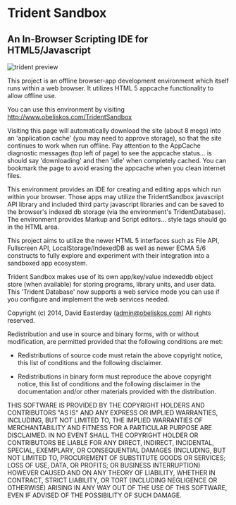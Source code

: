 # Trident Sandbox

## An In-Browser Scripting IDE for HTML5/Javascript

![trident preview](http://www.obeliskos.com/surface/trident_sandbox_193.png)

This project is an offline browser-app development environment which itself runs within a web browser.  It utilizes HTML 5 appcache functionality to allow offline use.

You can use this environment by visiting http://www.obeliskos.com/TridentSandbox

Visiting this page will automatically download the site (about 8 megs) into an 'application cache' (you may need to approve storage), so that the site continues to work when run offline.  Pay attention to the AppCache diagnostic messages (top left of page) to see the appcache status... is should say 'downloading' and then 'idle' when completely cached.  You can bookmark the page to avoid erasing the appcache when you clean internet files.

This environment provides an IDE for creating and editing apps which run within your browser.  Those apps may utilize the TridentSandbox javascript API library and included third party javascript libraries and can be saved to the browser's indexed db storage (via the environment's TridentDatabase).  The environment provides Markup and Script editors... style tags should go in the HTML area.

This project aims to utilize the newer HTML 5 interfaces such as File API, Fullscreen API, LocalStorage/IndexedDB as well as newer ECMA 5/6 constructs to fully explore and experiment with their integration into a sandboxed app ecosystem. 

Trident Sandbox makes use of its own app/key/value indexeddb object store (when available) for storing programs, library units, and user data.  This 'Trident Database' now supports a web service mode you can use if you configure and implement the web services needed.


Copyright (c) 2014, David Easterday (admin@obeliskos.com)
All rights reserved.

Redistribution and use in source and binary forms, with or without
modification, are permitted provided that the following conditions are met:

* Redistributions of source code must retain the above copyright notice, this
  list of conditions and the following disclaimer.

* Redistributions in binary form must reproduce the above copyright notice,
  this list of conditions and the following disclaimer in the documentation
  and/or other materials provided with the distribution.

THIS SOFTWARE IS PROVIDED BY THE COPYRIGHT HOLDERS AND CONTRIBUTORS "AS IS"
AND ANY EXPRESS OR IMPLIED WARRANTIES, INCLUDING, BUT NOT LIMITED TO, THE
IMPLIED WARRANTIES OF MERCHANTABILITY AND FITNESS FOR A PARTICULAR PURPOSE ARE
DISCLAIMED. IN NO EVENT SHALL THE COPYRIGHT HOLDER OR CONTRIBUTORS BE LIABLE
FOR ANY DIRECT, INDIRECT, INCIDENTAL, SPECIAL, EXEMPLARY, OR CONSEQUENTIAL
DAMAGES (INCLUDING, BUT NOT LIMITED TO, PROCUREMENT OF SUBSTITUTE GOODS OR
SERVICES; LOSS OF USE, DATA, OR PROFITS; OR BUSINESS INTERRUPTION) HOWEVER
CAUSED AND ON ANY THEORY OF LIABILITY, WHETHER IN CONTRACT, STRICT LIABILITY,
OR TORT (INCLUDING NEGLIGENCE OR OTHERWISE) ARISING IN ANY WAY OUT OF THE USE
OF THIS SOFTWARE, EVEN IF ADVISED OF THE POSSIBILITY OF SUCH DAMAGE.
